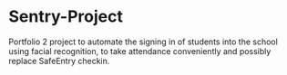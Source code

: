 # Sentry-Project
Portfolio 2 project to automate the signing in of students into the school using facial recognition, to take attendance conveniently and possibly replace SafeEntry checkin.
